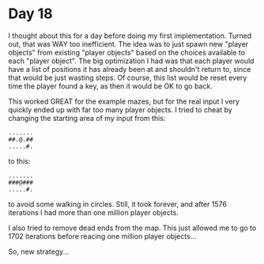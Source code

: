 # Day 18

I thought about this for a day before doing my first implementation. Turned out, that was WAY too inefficient.
The idea was to just spawn new "player objects" from existing "player objects" based on the choices available
to each "player object". The big optimization I had was that each player would have a list of positions it has
already been at and shouldn't return to, since that would be just wasting steps. Of course, this list would be
reset every time the player found a key, as then it would be OK to go back.

This worked GREAT for the example mazes, but for the real input I very quickly ended up with far too many
player objects. I tried to cheat by changing the starting area of my input from this:

```
.......
##.@.##
.....#.
```
to this:
```
.......
###@###
.....#.
```

to avoid some walking in circles. Still, it took forever, and after 1576 iterations I had more than one million
player objects.

I also tried to remove dead ends from the map. This just allowed me to go to 1702 iterations before reacing one
million player objects...

So, new strategy...